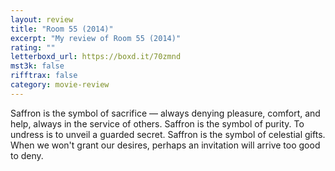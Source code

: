 ```yaml
---
layout: review
title: "Room 55 (2014)"
excerpt: "My review of Room 55 (2014)"
rating: ""
letterboxd_url: https://boxd.it/70zmnd
mst3k: false
rifftrax: false
category: movie-review
---
```


Saffron is the symbol of sacrifice — always denying pleasure, comfort, and help, always in the service of others. Saffron is the symbol of purity. To undress is to unveil a guarded secret. Saffron is the symbol of celestial gifts. When we won't grant our desires, perhaps an invitation will arrive too good to deny.
